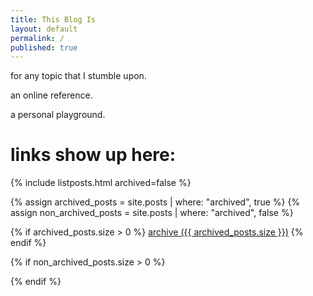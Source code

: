 ```yaml
---
title: This Blog Is
layout: default
permalink: /
published: true
---
```

for any topic that I stumble upon.

an online reference.

a personal playground.

<p id="tacho"></p>

# links show up here:

{% include listposts.html archived=false %}

{% assign archived_posts = site.posts | where: "archived", true %}
{% assign non_archived_posts = site.posts | where: "archived", false %}

{% if archived_posts.size > 0 %}
  [archive ({{ archived_posts.size }})](/archive.html)
{% endif %}

{% if non_archived_posts.size > 0 %}
<script>
  new Tacho(1, {{ non_archived_posts.size }}, 1, 1000, 0.9, 'tacho', 'total posts: ', '.').run();
</script>
{% endif %}
